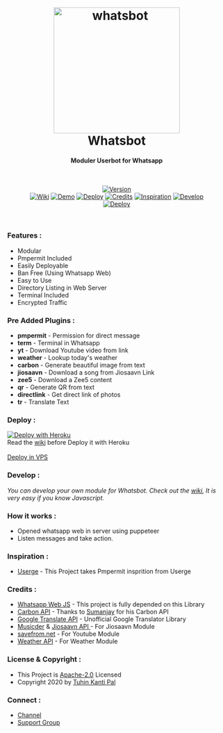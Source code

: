 <h1 align="center">
  <a href="https://github.com/TheWhatsBot/WhatsBot"><img src="https://telegra.ph/file/96ccad5945c18944c5f15.png" alt="whatsbot" width="290"></a>
  <br>
<b>Whatsbot</b>
</h1>
<h4 align="center">Moduler Userbot for Whatsapp</h4>
<br>
<p align="center">
<a href="https://github.com/TheWhatsBot/WhatsBot/releases">
    <img src="https://shields.io/badge/WHATSBOT-Version--1.0.0-red?logo=whatsapp&style=for-the-badge"
         alt="Version"></a><br>
   <a href="https://github.com/TheWhatsBot/WhatsBot/wiki">
 <img src="https://shields.io/badge/WIKI-red?style=for-the-badge"alt="Wiki"></a>
  <a href="https://github.com/TheWhatsBot/WhatsBot/wiki/Demo">
 <img src="https://shields.io/badge/DEMO-red?style=for-the-badge"alt="Demo"></a>
    <a href="#deploy-">
<img src="https://shields.io/badge/DEPLOY-red?style=for-the-badge"alt="Deploy"></a>
    <a href="#credits-">
<img src="https://shields.io/badge/Credits-red?style=for-the-badge"alt="Credits"></a>
   <a href="#inspiration-">
 <img src="https://shields.io/badge/Inspiration-red?style=for-the-badge"alt="Inspiration"></a>
   <a href="#develop-">
 <img src="https://shields.io/badge/Develop-red?style=for-the-badge"alt="Develop"></a><br>
    <a href="https://github.com/cachecleanerjeet">
<img src="https://shields.io/badge/MADE WITH ♥ BY-TUHIN-red?style=for-the-badge"alt="Deploy"></a>
</p>

<br>

### Features :
- Modular
- Pmpermit Included
- Easily Deployable
- Ban Free (Using Whatsapp Web)
- Easy to Use
- Directory Listing in Web Server
- Terminal Included
- Encrypted Traffic

### Pre Added Plugins :
- **pmpermit** - Permission for direct message
- **term** - Terminal in Whatsapp
- **yt** - Download Youtube video from link
- **weather** - Lookup today's weather
- **carbon** - Generate beautiful image from text
- **jiosaavn** - Download a song from Jiosaavn Link
- **zee5** - Download a Zee5 content
- **qr** - Generate QR from text
- **directlink** - Get direct link of photos
- **tr** - Translate Text


### Deploy :
[![Deploy with Heroku](https://www.herokucdn.com/deploy/button.svg "Deploy with Heroku")](https://heroku.com/deploy?template=https://github.com/TheWhatsBot/WhatsBot "Deploy with Heroku")<br>
Read the [wiki](https://github.com/TheWhatsBot/WhatsBot/wiki/Deploy-with-Heroku) before Deploy it with Heroku<br><br>
[Deploy in VPS](https://github.com/TheWhatsBot/WhatsBot/wiki/Deploy-in-VPS)

### Develop :
*You can develop your own module for Whatsbot. Check out the [wiki](https://github.com/TheWhatsBot/WhatsBot/wiki/Development), It is very easy if you know Javascript.*

### How it works :
- Opened whatsapp web in server using puppeteer
- Listen messages and take action.

### Inspiration :
- [Userge](https://github.com/UsergeTeam/Userge "Userge") - This Project takes Pmpermit insprition from Userge

### Credits :
- [Whatsapp Web JS](https://github.com/pedroslopez/whatsapp-web.js/ "Whatsapp Web JS") - This project is fully depended on this Library
- [Carbon API](https://github.com/cyberboysumanjay/Carbon-API "Carbon API") - Thanks to [Sumanjay](https://github.com/cyberboysumanjay "Sumanjay") for his Carbon API
- [Google Translate API](https://github.com/iamtraction/google-translate-api "Google Translate API") -  Unofficial Google Translator Library
- [Musicder](https://github.com/cachecleanerjeet/Musicder "Musicder") & [Jiosaavn API ](https://github.com/cachecleanerjeet/JiosaavnAPI "Jiosaavn API ") - For Jiosaavn Module
- [savefrom.net](https://savefrom.net/ "savefrom[dot]net") - For Youtube Module
- [Weather API](https://github.com/cachecleanerjeet/weather-api "Weather API") - For Weather Module

### License & Copyright :
- This Project is [Apache-2.0](https://github.com/TheWhatsBot/WhatsBot/blob/main/LICENSE) Licensed
- Copyright 2020 by [Tuhin Kanti Pal](https://github.com/cachecleanerjeet)

### Connect :
- [Channel](https://telegram.dog/tprojects)
- [Support Group](https://telegram.dog/t_projects)
